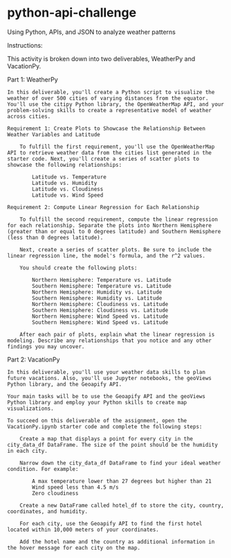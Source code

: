 # python-api-challenge
Using Python, APIs, and JSON to analyze weather patterns

Instructions:

This activity is broken down into two deliverables, WeatherPy and VacationPy.

Part 1: WeatherPy

    In this deliverable, you'll create a Python script to visualize the weather of over 500 cities of varying distances from the equator. You'll use the citipy Python library, the OpenWeatherMap API, and your problem-solving skills to create a representative model of weather across cities.

    Requirement 1: Create Plots to Showcase the Relationship Between Weather Variables and Latitude

        To fulfill the first requirement, you'll use the OpenWeatherMap API to retrieve weather data from the cities list generated in the starter code. Next, you'll create a series of scatter plots to showcase the following relationships:
        
            Latitude vs. Temperature
            Latitude vs. Humidity
            Latitude vs. Cloudiness
            Latitude vs. Wind Speed
    
    Requirement 2: Compute Linear Regression for Each Relationship

        To fulfill the second requirement, compute the linear regression for each relationship. Separate the plots into Northern Hemisphere (greater than or equal to 0 degrees latitude) and Southern Hemisphere (less than 0 degrees latitude). 

        Next, create a series of scatter plots. Be sure to include the linear regression line, the model's formula, and the r^2 values.

        You should create the following plots:

            Northern Hemisphere: Temperature vs. Latitude
            Southern Hemisphere: Temperature vs. Latitude
            Northern Hemisphere: Humidity vs. Latitude
            Southern Hemisphere: Humidity vs. Latitude
            Northern Hemisphere: Cloudiness vs. Latitude
            Southern Hemisphere: Cloudiness vs. Latitude
            Northern Hemisphere: Wind Speed vs. Latitude
            Southern Hemisphere: Wind Speed vs. Latitude

        After each pair of plots, explain what the linear regression is modeling. Describe any relationships that you notice and any other findings you may uncover.

Part 2: VacationPy

    In this deliverable, you'll use your weather data skills to plan future vacations. Also, you'll use Jupyter notebooks, the geoViews Python library, and the Geoapify API.

    Your main tasks will be to use the Geoapify API and the geoViews Python library and employ your Python skills to create map visualizations.

    To succeed on this deliverable of the assignment, open the VacationPy.ipynb starter code and complete the following steps:

        Create a map that displays a point for every city in the city_data_df DataFrame. The size of the point should be the humidity in each city.

        Narrow down the city_data_df DataFrame to find your ideal weather condition. For example:

            A max temperature lower than 27 degrees but higher than 21
            Wind speed less than 4.5 m/s
            Zero cloudiness

        Create a new DataFrame called hotel_df to store the city, country, coordinates, and humidity.
        
        For each city, use the Geoapify API to find the first hotel located within 10,000 meters of your coordinates.

        Add the hotel name and the country as additional information in the hover message for each city on the map.
